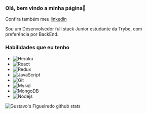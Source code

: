 ### Olá, bem vindo a minha página👋

Confira também meu <a href="www.linkedin.com/in/gustavo-hm-figueiredo" _target-blank>linkedin</a>

Sou um Desenvolvedor full stack Junior estudante da Trybe, com preferência por BackEnd.

### Habilidades que eu tenho
<ul>
  <li>
    <img alt="Heroku" src="https://img.shields.io/badge/-Heroku-430098?style=flat-square&logo=heroku&logoColor=white" />
  </li>
  <li>
    <img alt="React" src="https://img.shields.io/badge/-React-45b8d8?style=flat-square&logo=react&logoColor=white" />
  </li>
  <li>
    <img alt="Redux" src="https://img.shields.io/badge/-Redux-764ABC?style=flat-square&logo=redux&logoColor=white" />
  </li>
  <li>
    <img alt="JavaScript" src="https://img.shields.io/badge/v1?&message=JS&color=yellow" />
  </li>
  <li>
    <img alt="Git" src="https://img.shields.io/badge/-Git-F05032?style=flat-square&logo=git&logoColor=white" />
  </li>
  <li>
    <img alt="Mysql" src="https://img.shields.io/badge/-MySql-4479A1?style=flat-square&logo=mysql&logoColor=white" />
  </li>
  <li>
    <img alt="MongoDB"
      src="https://img.shields.io/badge/-MongoDB-13aa52?style=flat-square&logo=mongodb&logoColor=white" />
  </li>
  <li>
    <img alt="Nodejs"
      src="https://img.shields.io/badge/-Nodejs-43853d?style=flat-square&logo=Node.js&logoColor=white" />
  </li>
</ul>

![Gustavo's Figueiredo github stats](https://github-readme-stats.vercel.app/api?username=gustaffig&hide=contribs,prs&count_private=true)

